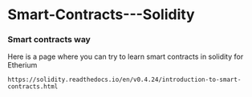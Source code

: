 # Smart-Contracts---Solidity

### Smart contracts way

Here is a page where you can try to learn smart contracts in solidity for Etherium

```
https://solidity.readthedocs.io/en/v0.4.24/introduction-to-smart-contracts.html
```
